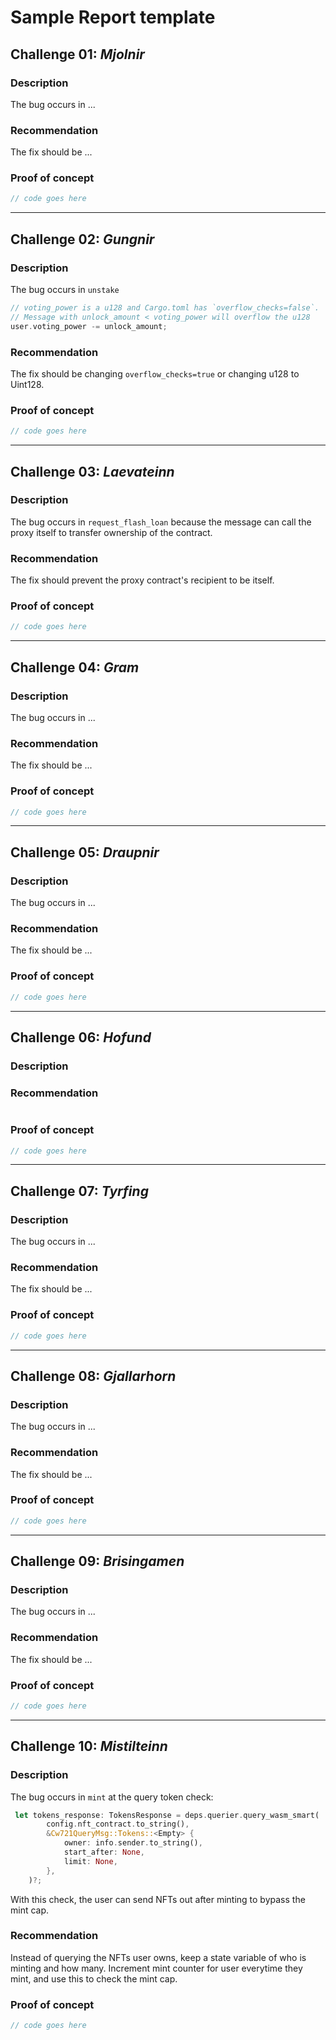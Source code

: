 # Sample Report template

## Challenge 01: *Mjolnir*

### Description

The bug occurs in ...

### Recommendation

The fix should be ...

### Proof of concept

```rust
// code goes here
```

---

## Challenge 02: *Gungnir*

### Description

The bug occurs in `unstake` 
```rust
// voting_power is a u128 and Cargo.toml has `overflow_checks=false`.
// Message with unlock_amount < voting_power will overflow the u128 
user.voting_power -= unlock_amount;
```

### Recommendation

The fix should be changing `overflow_checks=true` or changing 
u128 to Uint128. 

### Proof of concept

```rust
// code goes here
```

---

## Challenge 03: *Laevateinn*

### Description

The bug occurs in `request_flash_loan` because
the message can call the proxy itself to transfer
ownership of the contract.

### Recommendation

The fix should prevent the proxy contract's recipient to 
be itself.

### Proof of concept

```rust
// code goes here
```

---

## Challenge 04: *Gram*

### Description

The bug occurs in ...

### Recommendation

The fix should be ...

### Proof of concept

```rust
// code goes here
```

---

## Challenge 05: *Draupnir*

### Description

The bug occurs in ...

### Recommendation

The fix should be ...

### Proof of concept

```rust
// code goes here
```

---

## Challenge 06: *Hofund*

### Description




### Recommendation


```rust

```

### Proof of concept

```rust
// code goes here
```

---

## Challenge 07: *Tyrfing*

### Description

The bug occurs in ...

### Recommendation

The fix should be ...

### Proof of concept

```rust
// code goes here
```

---

## Challenge 08: *Gjallarhorn*

### Description

The bug occurs in ...

### Recommendation

The fix should be ...

### Proof of concept

```rust
// code goes here
```

---

## Challenge 09: *Brisingamen*

### Description

The bug occurs in ...

### Recommendation

The fix should be ...

### Proof of concept

```rust
// code goes here
```

---

## Challenge 10: *Mistilteinn*

### Description

The bug occurs in `mint` at the query token check:
```rust
 let tokens_response: TokensResponse = deps.querier.query_wasm_smart(
        config.nft_contract.to_string(),
        &Cw721QueryMsg::Tokens::<Empty> {
            owner: info.sender.to_string(),
            start_after: None,
            limit: None,
        },
    )?;
``` 
With this check, the user can send NFTs out after 
minting to bypass the mint cap. 

### Recommendation

Instead of querying the NFTs user owns, keep a state 
variable of who is minting and how many. Increment mint 
counter for user everytime they mint, and use this 
to check the mint cap. 

### Proof of concept

```rust
// code goes here
```
